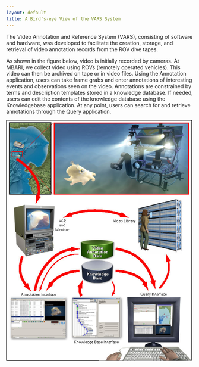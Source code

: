 ```yaml
---
layout: default
title: A Bird’s-eye View of the VARS System
---
```


The Video Annotation and Reference System (VARS), consisting of software and hardware, was developed to facilitate the creation, storage, and retrieval of video annotation records from the ROV dive tapes.

As shown in the figure below, video is initially recorded by cameras. At MBARI, we collect video using ROVs (remotely operated vehicles). This video can then be archived on tape or in video files. Using the Annotation application, users can take frame grabs and enter annotations of interesting events and observations seen on the video. Annotations are constrained by terms and description templates stored in a knowledge database. If needed, users can edit the contents of the knowledge database using the Knowledgebase application. At any point, users can search for and retrieve annotations through the Query application.

<p align="center">
    <img src="images/VARSflowchart9_05.jpg" alt="VARS Overview">
</p>
